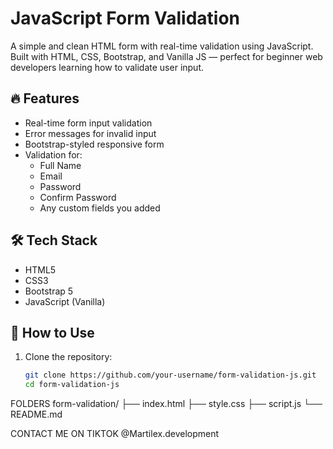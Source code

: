 # JavaScript Form Validation

A simple and clean HTML form with real-time validation using JavaScript. Built with HTML, CSS, Bootstrap, and Vanilla JS — perfect for beginner web developers learning how to validate user input.

## 🔥 Features

- Real-time form input validation
- Error messages for invalid input
- Bootstrap-styled responsive form
- Validation for:
  - Full Name
  - Email
  - Password
  - Confirm Password
  - Any custom fields you added

## 🛠️ Tech Stack

- HTML5
- CSS3
- Bootstrap 5
- JavaScript (Vanilla)



## 🚀 How to Use

1. Clone the repository:
   ```bash
   git clone https://github.com/your-username/form-validation-js.git
   cd form-validation-js
   
FOLDERS
form-validation/
├── index.html
├── style.css
├── script.js
└── README.md

CONTACT ME ON TIKTOK @Martilex.development
